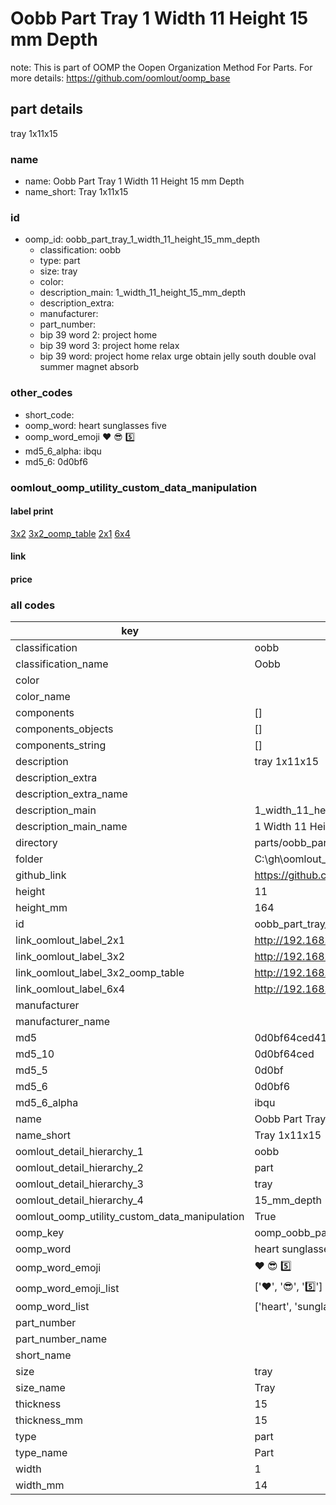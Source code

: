 # Oobb Part Tray 1 Width 11 Height 15 mm Depth  

note: This is part of OOMP the Oopen Organization Method For Parts. For more details: https://github.com/oomlout/oomp_base

##  part details
  



tray 1x11x15



### name
* name: Oobb Part Tray 1 Width 11 Height 15 mm Depth
* name_short: Tray 1x11x15 
### id
* oomp_id: oobb_part_tray_1_width_11_height_15_mm_depth
  * classification: oobb
  * type: part
  * size: tray
  * color: 
  * description_main: 1_width_11_height_15_mm_depth
  * description_extra: 
  * manufacturer: 
  * part_number: 
  * bip 39 word 2: project home
  * bip 39 word 3: project home relax
  * bip 39 word: project home relax urge obtain jelly south double oval summer magnet absorb

### other_codes
* short_code: 
* oomp_word: heart sunglasses five
* oomp_word_emoji :heart: :sunglasses: :five:
* md5_6_alpha: ibqu
* md5_6: 0d0bf6






### oomlout_oomp_utility_custom_data_manipulation
#### label print
[3x2](http://192.168.1.245:1112/?label=oomp%20ibqu)
[3x2_oomp_table](http://192.168.1.108:1112/?label=oomp%20ibqu)
[2x1](http://192.168.1.242:1112/?label=oomp%20ibqu)
[6x4](http://192.168.1.55:1112/?label=oomp%20ibqu)    

#### link

                              

#### price







### all codes 
| key | value |  
| --- | --- |  
| classification | oobb |  
| classification_name | Oobb |  
| color |  |  
| color_name |  |  
| components | [] |  
| components_objects | [] |  
| components_string | [] |  
| description | tray 1x11x15 |  
| description_extra |  |  
| description_extra_name |  |  
| description_main | 1_width_11_height_15_mm_depth |  
| description_main_name | 1 Width 11 Height 15 mm Depth |  
| directory | parts/oobb_part_tray_1_width_11_height_15_mm_depth |  
| folder | C:\gh\oomlout_oobb_version_4_generated_parts\things\oobb_part_tray_1_width_11_height_15_mm_depth |  
| github_link | https://github.com/oomlout/oomlout_oomp_part_src/tree/main/parts/oobb_part_tray_1_width_11_height_15_mm_depth |  
| height | 11 |  
| height_mm | 164 |  
| id | oobb_part_tray_1_width_11_height_15_mm_depth |  
| link_oomlout_label_2x1 | http://192.168.1.242:1112/?label=oomp%20ibqu |  
| link_oomlout_label_3x2 | http://192.168.1.245:1112/?label=oomp%20ibqu |  
| link_oomlout_label_3x2_oomp_table | http://192.168.1.108:1112/?label=oomp%20ibqu |  
| link_oomlout_label_6x4 | http://192.168.1.55:1112/?label=oomp%20ibqu |  
| manufacturer |  |  
| manufacturer_name |  |  
| md5 | 0d0bf64ced41ba05df4c4ef76a1b4560 |  
| md5_10 | 0d0bf64ced |  
| md5_5 | 0d0bf |  
| md5_6 | 0d0bf6 |  
| md5_6_alpha | ibqu |  
| name | Oobb Part Tray 1 Width 11 Height 15 mm Depth |  
| name_short | Tray 1x11x15  |  
| oomlout_detail_hierarchy_1 | oobb |  
| oomlout_detail_hierarchy_2 | part |  
| oomlout_detail_hierarchy_3 | tray |  
| oomlout_detail_hierarchy_4 | 15_mm_depth |  
| oomlout_oomp_utility_custom_data_manipulation | True |  
| oomp_key | oomp_oobb_part_tray_1_width_11_height_15_mm_depth |  
| oomp_word | heart sunglasses five |  
| oomp_word_emoji | :heart: :sunglasses: :five: |  
| oomp_word_emoji_list | [':heart:', ':sunglasses:', ':five:'] |  
| oomp_word_list | ['heart', 'sunglasses', 'five'] |  
| part_number |  |  
| part_number_name |  |  
| short_name |  |  
| size | tray |  
| size_name | Tray |  
| thickness | 15 |  
| thickness_mm | 15 |  
| type | part |  
| type_name | Part |  
| width | 1 |  
| width_mm | 14 |  

